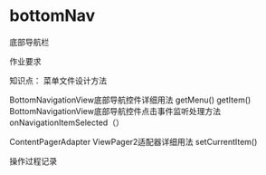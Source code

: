 # bottomNav
底部导航栏

作业要求

知识点：
菜单文件设计方法

BottomNavigationView底部导航控件详细用法
getMenu()
getItem()
BottomNavigationView底部导航控件点击事件监听处理方法
onNavigationItemSelected（）

ContentPagerAdapter ViewPager2适配器详细用法
setCurrentItem()

操作过程记录
